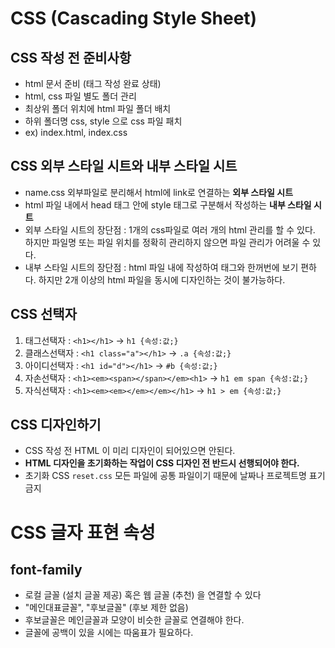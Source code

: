 # CSS (Cascading Style Sheet)
## CSS 작성 전 준비사항
* html 문서 준비 (태그 작성 완료 상태)
* html, css 파일 별도 폴더 관리
* 최상위 폴더 위치에 html 파일 폴더 배치
* 하위 폴더명 css, style 으로 css 파일 패치
* ex) index.html, index.css
## CSS 외부 스타일 시트와 내부 스타일 시트
* name.css 외부파일로 분리해서 html에 link로 연결하는 **외부 스타일 시트**
* html 파일 내에서 head 태그 안에 style 태그로 구분해서 작성하는 **내부 스타일 시트**
* 외부 스타일 시트의 장단점 : 1개의 css파일로 여러 개의 html 관리를 할 수 있다. 
하지만 파일명 또는 파일 위치를 정확히 관리하지 않으면 파일 관리가 어려울 수 있다.
* 내부 스타일 시트의 장단점 : html 파일 내에 작성하여 태그와 한꺼번에 보기 편하다.
하지만 2개 이상의 html 파일을 동시에 디자인하는 것이 불가능하다.
## CSS 선택자
1. 태그선택자 : `<h1></h1>` -> `h1 {속성:값;}`
2. 클래스선택자 : `<h1 class="a"></h1>` -> `.a {속성:값;}`
3. 아이디선택자 : `<h1 id="d"></h1>` -> `#b {속성:값;}`
4. 자손선택자 : `<h1><em><span></span></em><h1>` -> `h1 em span {속성:값;}`
5. 자식선택자 : `<h1><em><em></em></em></h1>` -> `h1 > em {속성:값;}`
## CSS 디자인하기
* CSS 작성 전 HTML 이 미리 디자인이 되어있으면 안된다.
* **HTML 디자인을 초기화하는 작업이 CSS 디자인 전 반드시 선행되어야 한다.**
* 초기화 CSS `reset.css` 모든 파일에 공통 파일이기 때문에 날짜나 프로젝트명 표기 금지
# CSS 글자 표현 속성
## font-family
* 로컬 글꼴 (설치 글꼴 제공) 혹은 웹 글꼴 (추천) 을 연결할 수 있다
* "메인대표글꼴", "후보글꼴" (후보 제한 없음)
* 후보글꼴은 메인글꼴과 모양이 비슷한 글꼴로 연결해야 한다.
* 글꼴에 공백이 있을 시에는 따움표가 필요하다.